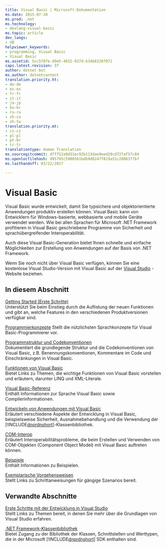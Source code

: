 ```yaml
---
title: Visual Basic | Microsoft-Dokumentation
ms.date: 2015-07-20
ms.prod: .net
ms.technology:
- devlang-visual-basic
ms.topic: article
dev_langs:
- VB
helpviewer_keywords:
- programming, Visual Basic
- Visual Basic
ms.assetid: 5cc578fe-d9e5-4015-937d-b34b83207072
caps.latest.revision: 37
author: dotnet-bot
ms.author: dotnetcontent
translation.priority.ht:
- de-de
- es-es
- fr-fr
- it-it
- ja-jp
- ko-kr
- ru-ru
- zh-cn
- zh-tw
translation.priority.mt:
- cs-cz
- pl-pl
- pt-br
- tr-tr
translationtype: Human Translation
ms.sourcegitcommit: dff752a9d31ec92b113dae9eed20cd72faf57c84
ms.openlocfilehash: d95795c5900561bdb9d8247f819a51c2086377b7
ms.lasthandoff: 03/22/2017

---
```

# <a name="visual-basic"></a>Visual Basic
Visual Basic wurde entwickelt, damit Sie typsichere und objektorientierte Anwendungen produktiv erstellen können. Visual Basic kann von Entwicklern für Windows-basierte, webbasierte und mobile Geräte verwendet werden. Wie bei allen Sprachen für Microsoft .NET Framework profitieren in Visual Basic geschriebene Programme von Sicherheit und sprachübergreifender Interoperabilität.  
  
 Auch diese Visual Basic-Generation bietet Ihnen schnelle und einfache Möglichkeiten zur Erstellung von Anwendungen auf der Basis von .NET Framework.  
  
 Wenn Sie noch nicht über Visual Basic verfügen, können Sie eine kostenlose Visual Studio-Version mit Visual Basic auf der [Visual Studio](https://www.visualstudio.com/products/free-developer-offers-vs) -Website beziehen.  
  
## <a name="in-this-section"></a>In diesem Abschnitt  
 [Getting Started (Erste Schritte)](../visual-basic/getting-started/index.md)   
 Unterstützt Sie beim Einstieg durch die Auflistung der neuen Funktionen und gibt an, welche Features in den verschiedenen Produktversionen verfügbar sind.  
   
 [Programmierkonzepte](../visual-basic/programming-guide/concepts/index.md) 
 Stellt die nützlichsten Sprachkonzepte für Visual Basic-Programmierer vor.

 [Programmstruktur und Codekonventionen](../visual-basic/programming-guide/program-structure/program-structure-and-code-conventions.md)  
 Dokumentiert die grundlegende Struktur und die Codekonventionen von Visual Basic, z.B. Benennungskonventionen, Kommentare im Code und Einschränkungen in Visual Basic.  
  
 [Funktionen von Visual Basic](../visual-basic/programming-guide/language-features/index.md)  
 Bietet Links zu Themen, die wichtige Funktionen von Visual Basic vorstellen und erläutern, darunter LINQ und XML-Literale.  
   
 [Visual Basic-Referenz](../visual-basic/reference/index.md)  
 Enthält Informationen zur Sprache Visual Basic sowie Compilerinformationen.  

 [Entwickeln von Anwendungen mit Visual Basic](../visual-basic/developing-apps/index.md)  
 Erläutert verschiedene Aspekte der Entwicklung in Visual Basic, beispielsweise Sicherheit, Ausnahmebehandlung und die Verwendung der [!INCLUDE[dnprdnshort](../csharp/getting-started/includes/dnprdnshort_md.md)]-Klassenbibliothek.

 [COM-Interop](../visual-basic/programming-guide/com-interop/index.md)  
 Erläutert Interoperabilitätsprobleme, die beim Erstellen und Verwenden von COM-Objekten (Component Object Model) mit Visual Basic auftreten können.  
  
 [Beispiele](../visual-basic/sample-applications.md)  
 Enthält Informationen zu Beispielen.  
  
 [Exemplarische Vorgehensweisen](../visual-basic/walkthroughs.md)  
 Stellt Links zu Schrittanweisungen für gängige Szenarios bereit.  
  
## <a name="related-sections"></a>Verwandte Abschnitte  
 [Erste Schritte mit der Entwicklung in Visual Studio](https://docs.microsoft.com/visualstudio/ide/get-started-developing-with-visual-studio)  
 Stellt Links zu Themen bereit, in denen Sie mehr über die Grundlagen von Visual Studio erfahren.  
  
 [.NET Framework-Klassenbibliothek](http://go.microsoft.com/fwlink/?LinkID=227195)  
 Bietet Zugang zu der Bibliothek der Klassen, Schnittstellen und Werttypen, die in der Microsoft [!INCLUDE[dnprdnshort](../csharp/getting-started/includes/dnprdnshort_md.md)] SDK enthalten sind.
